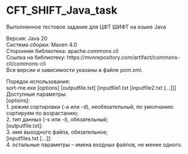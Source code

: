 # CFT_SHIFT_Java_task
Выполненное тестовое задание для ЦФТ ШИФТ на языке Java

<p>Версия: Java 20<br>
Система сборки: Maven 4.0<br>
Сторонняя библиотека: apache.commons.cli<br>
Ссылка на библиотеку: https://mvnrepository.com/artifact/commons-cli/commons-cli<br>
Все версии и зависимости указаны в файле pom.xml.<br></p>

<p> Порядок использования: <br>
sort-me.exe [options] [outputfile.txt] [inputfile1.txt [inputfile2.txt [...]]] <br>
Доступные параметры: <br>
[options]:<br>
1. режим сортировки (-a или -d), необязательный, по умолчанию сортируем по возрастанию;<br>
2. тип данных (-s или -i), обязательный;<br>
[outputfile.txt]:<br>  
3. имя выходного файла, обязательное;<br>
[inputfiles.txt [...]]: <br>
4. остальные параметры – имена входных файлов, не менее одного.<br></p>

